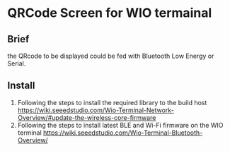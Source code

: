 # QRCode Screen for WIO termainal

## Brief

the QRcode to be displayed could be fed with Bluetooth Low Energy or Serial.

## Install 

1. Following the steps to install the required library to the build host
   https://wiki.seeedstudio.com/Wio-Terminal-Network-Overview/#update-the-wireless-core-firmware
2. Following the steps to install latest BLE and Wi-Fi firmware on the WIO terminal
   https://wiki.seeedstudio.com/Wio-Terminal-Bluetooth-Overview/


